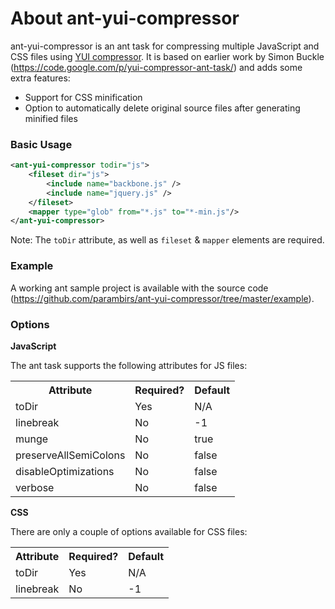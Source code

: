 About ant-yui-compressor
==================

ant-yui-compressor is an ant task for compressing multiple JavaScript and CSS files using [YUI compressor](http://developer.yahoo.com/yui/compressor/). It is based on earlier work by Simon Buckle (https://code.google.com/p/yui-compressor-ant-task/) and adds some extra features:
* Support for CSS minification
* Option to automatically delete original source files after generating minified files

### Basic Usage
```xml
<ant-yui-compressor todir="js">
	<fileset dir="js">
		<include name="backbone.js" />
		<include name="jquery.js" />
	</fileset>
	<mapper type="glob" from="*.js" to="*-min.js"/>
</ant-yui-compressor>
```
Note: The `toDir` attribute, as well as `fileset` & `mapper` elements are required.

### Example

A working ant sample project is available with the source code (https://github.com/parambirs/ant-yui-compressor/tree/master/example).

### Options

**JavaScript**

The ant task supports the following attributes for JS files:
<table>
    <tr>
        <th>Attribute</th>
        <th>Required?</th>
        <th>Default</th>
    </tr>
    <tr>
    	<td>toDir</td>
    	<td>Yes</td>
    	<td>N/A</td>
    </tr>
    <tr>
        <td>linebreak</td>
        <td>No</td>
        <td>-1</td>
    </tr>
    <tr>
    	<td>munge</td>
    	<td>No</td>
    	<td>true</td>
    </tr>
    <tr>
    	<td>preserveAllSemiColons</td>
    	<td>No</td>
    	<td>false</td>
    </tr>
    <tr>
    	<td>disableOptimizations</td>
    	<td>No</td>
    	<td>false</td>
    </tr>
    <tr>
    	<td>verbose</td>
    	<td>No</td>
    	<td>false</td>
    </tr>
</table>

**CSS**

There are only a couple of options available for CSS files:
<table>
    <tr>
        <th>Attribute</th>
        <th>Required?</th>
        <th>Default</th>
    </tr>
    <tr>
    	<td>toDir</td>
    	<td>Yes</td>
    	<td>N/A</td>
    </tr>
    <tr>
        <td>linebreak</td>
        <td>No</td>
        <td>-1</td>
    </tr>
</table>
